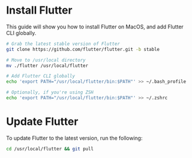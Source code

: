 # Install Flutter
This guide will show you how to install Flutter on MacOS, and add Flutter CLI globally.

```bash
# Grab the latest stable version of Flutter
git clone https://github.com/flutter/flutter.git -b stable

# Move to /usr/local directory
mv ./flutter /usr/local/flutter

# Add Flutter CLI globally
echo 'export PATH="/usr/local/flutter/bin:$PATH"' >> ~/.bash_profile

# Optionally, if you're using ZSH
echo 'export PATH="/usr/local/flutter/bin:$PATH"' >> ~/.zshrc
```

# Update Flutter
To update Flutter to the latest version, run the following:
```bash
cd /usr/local/flutter && git pull
```
